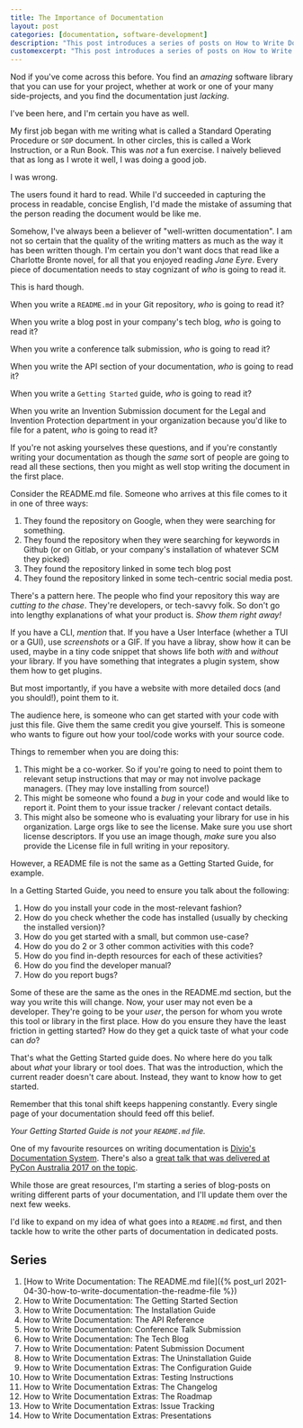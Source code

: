 ```yaml
---
title: The Importance of Documentation
layout: post
categories: [documentation, software-development]
description: "This post introduces a series of posts on How to Write Documentation."
customexcerpt: "This post introduces a series of posts on How to Write Documentation."
---
```


Nod if you've come across this before. You find an *amazing* software library
that you can use for your project, whether at work or one of your many
side-projects, and you find the documentation just *lacking*.

I've been here, and I'm certain you have as well.

My first job began with me writing what is called a Standard Operating
Procedure or `SOP` document. In other circles, this is called a Work
Instruction, or a Run Book. This was *not* a fun exercise. I naively believed
that as long as I wrote it well, I was doing a good job.

I was wrong.

The users found it hard to read. While I'd succeeded in capturing the process in
readable, concise English, I'd made the mistake of assuming that the person
reading the document would be like me.

Somehow, I've always been a believer of "well-written documentation". I am not
so certain that the quality of the writing matters as much as the way it has
been written though. I'm certain you don't want docs that read like a Charlotte
Bronte novel, for all that you enjoyed reading *Jane Eyre*.  Every piece of
documentation needs to stay cognizant of *who* is going to read it.

This is hard though.

When you write a `README.md` in your Git repository, *who* is going to read it?

When you write a blog post in your company's tech blog, *who* is going to read
it?

When you write a conference talk submission, *who* is going to read it?

When you write the API section of your documentation, *who* is going to read
it?

When you write a `Getting Started` guide, *who* is going to read it?

When you write an Invention Submission document for the Legal and Invention
Protection department in your organization because you'd like to file for a
patent, *who* is going to read it?

If you're not asking yourselves these questions, and if you're constantly
writing your documentation as though the *same* sort of people are going to
read all these sections, then you might as well stop writing the document in
the first place.

Consider the README.md file. Someone who arrives at this file comes to it in
one of three ways:

1. They found the repository on Google, when they were searching for something.
2. They found the repository when they were searching for keywords in Github
   (or on Gitlab, or your company's installation of whatever SCM they picked)
3. They found the repository linked in some tech blog post
4. They found the repository linked in some tech-centric social media post.

There's a pattern here. The people who find your repository this way are
*cutting to the chase*. They're developers, or tech-savvy folk.  So don't go
into lengthy explanations of what your product is. *Show them right away!*

If you have a CLI, *mention* that. If you have a User Interface (whether a TUI
or a GUI), use *screenshots* or a GIF.  If you have a libray, show how it can
be used, maybe in a tiny code snippet that shows life both *with* and *without*
your library. If you have something that integrates a plugin system, show them
how to get plugins.

But most importantly, if you have a website with more detailed docs (and you
should!), point them to it.

The audience here, is someone who can get started with your code with just this
file.  Give them the same credit you give yourself. This is someone who wants
to figure out how your tool/code works with your source code.

Things to remember when you are doing this:

1. This might be a co-worker. So if you're going to need to point them to
   relevant setup instructions that may or may not involve package managers.
   (They may love installing from source!)
2. This might be someone who found a *bug* in your code and would like to
   report it. Point them to your issue tracker / relevant contact details.
3. This might also be someone who is evaluating your library for use in his
   organization. Large orgs like to see the license. Make sure you use short
   license descriptors. If you use an image though, *make* sure you also
   provide the License file in full writing in your repository.

However, a README file is not the same as a Getting Started Guide, for example.

In a Getting Started Guide, you need to ensure you talk about the following:

1. How do you install your code in the most-relevant fashion?
2. How do you check whether the code has installed (usually by checking the
   installed version)?
3. How do you get started with a small, but common use-case?
4. How do you do 2 or 3 other common activities with this code?
5. How do you find in-depth resources for each of these activities?
6. How do you find the developer manual?
7. How do you report bugs?

Some of these are the same as the ones in the README.md section, but the way
you write this will change. Now, your user may not even be a developer. They're
going to be your *user*, the person for whom you wrote this tool or library in
the first place. How do you ensure they have the least friction in getting
started? How do they get a quick taste of what your code can *do*?

That's what the Getting Started guide does. No where here do you talk about
*what* your library or tool does. That was the introduction, which the current
reader doesn't care about. Instead, they want to know how to get started.

Remember that this tonal shift keeps happening constantly. Every single page of
your documentation should feed off this belief.

*Your Getting Started Guide is not your `README.md` file.*

One of my favourite resources on writing documentation is [Divio's Documentation System](https://documentation.divio.com/).
There's also a [great talk that was delivered at PyCon Australia 2017 on the topic](https://www.youtube.com/watch?v=t4vKPhjcMZg&feature=youtu.be).

While those are great resources, I'm starting a series of blog-posts on writing
different parts of your documentation, and I'll update them over the next few
weeks.

I'd like to expand on my idea of what goes into a `README.md` first, and then
tackle how to write the other parts of documentation in dedicated posts.

## Series

1. [How to Write Documentation: The README.md file]({% post_url 2021-04-30-how-to-write-documentation-the-readme-file %})
2. How to Write Documentation: The Getting Started Section
3. How to Write Documentation: The Installation Guide
4. How to Write Documentation: The API Reference
5. How to Write Documentation: Conference Talk Submission
6. How to Write Documentation: The Tech Blog
7. How to Write Documentation: Patent Submission Document
8. How to Write Documentation Extras: The Uninstallation Guide
9. How to Write Documentation Extras: The Configuration Guide
10. How to Write Documentation Extras: Testing Instructions
11. How to Write Documentation Extras: The Changelog
12. How to Write Documentation Extras: The Roadmap
13. How to Write Documentation Extras: Issue Tracking
14. How to Write Documentation Extras: Presentations
